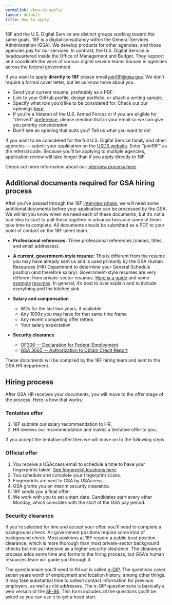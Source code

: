 ```yaml
---
permalink: /how-to-apply/
layout: default
title: How to apply
---
```


18F and the U.S. Digital Service are distinct groups working toward the same goals. 18F is a digital consultancy within the General Services Administration (GSA). We develop products for other agencies, and those agencies pay for our services. In contrast, the U.S. Digital Service is headquartered inside the Office of Management and Budget. They support and coordinate the work of various digital service teams housed in agencies across the federal government.

If you want to apply <b>directly to 18F</b> please email [join18f@gsa.gov](mailto:join18f@gsa.gov). We don’t require a formal cover letter, but let us know more about you:

* Send your current resume, preferably as a PDF.
* Link to your GitHub profile, design portfolio, or attach a writing sample.
* Specify what role you’d like to be considered for. Check out our openings [here](https://pages.18f.gov/joining-18f/who-we-are-hiring/).
* If you're a Veteran of the U.S. Armed Forces or if you are eligible for "derived" [preference](http://www.opm.gov/StaffingPortal/vetguide.asp#2Types), please mention that in your email so we can give you priority consideration
* Don't see an opening that suits you? Tell us what you want to do!

If you want to be considered for the full U.S. Digital Service family and other agencies — submit your application on the [USDS website](https://www.whitehouse.gov/digital/united-states-digital-service/apply). Enter "join18F" as the referral code. Because you’ll be applying to multiple agencies, application review will take longer than if you apply directly to 18F.

Check out more information about our [interview process here](/joining-18f/interview-process).

## Additional documents required for GSA hiring process

After you’ve passed through the 18F [interview
phase](https://pages.18f.gov/joining-18f/interview-process/), we will
need some additional documents before your application can be processed
by the GSA. We will let you know when we need each of these documents,
but it’s not a bad idea to start to pull these together in advance
because some of them take time to complete. All documents should be
submitted as a PDF to your point of contact on the 18F talent team.

-   **Professional references:** Three professional references (names, titles, and email addresses).
-   **A current, government-style resume:** This is different from the resume you may have already sent us and is used primarily by the GSA Human Resources (HR) Department to determine your General Schedule position (and therefore salary). Government-style resumes are very different from private-sector resumes. [Here is a guide](http://gogovernment.org/how_to_apply/write_your_federal_resume/create_your_resume.php) and some [example](http://www.fda.gov/downloads/AboutFDA/WorkingatFDA/UCM279014.pdf) [resumes](http://www.jobs.irs.gov/downloads/ResumeTips.pdf). In general, it’s best to over explain and to include everything and the kitchen sink.

-   **Salary and compensation**
    -   W2s for the last two years, if available
    -   Any 1099s you may have for that same time frame
    -   Any recent competing offer letters
    -   Your salary expectation

-   **Security clearance**
    -   [OF306 — Declaration for Federal Employment](https://www.opm.gov/Forms/pdf_fill/of0306.pdf)
    -   [GSA 3665 — Authorization to Obtain Credit Report](http://www.gsa.gov/portal/getFormFormatPortalData.action?mediaId=29769)

These documents will be complied by the 18F hiring team and sent to the
GSA HR department.

## Hiring process

After GSA HR receives your documents, you will move to the offer stage
of the process. Here is how that works:

### Tentative offer

1.  18F submits our salary recommendation to HR.
2.  HR reviews our recommendation and makes a tentative offer to you.

If you accept the tentative offer then we will move on to the following
steps.

### Official offer

1.  You receive a USAccess email to schedule a time to have your fingerprints taken. [See fingerprint locations here](http://www.fedidcard.gov/centerlocator.aspx).
2.  You schedule and complete your fingerprint scans.
3.  Fingerprints are sent to GSA by USAccess.
4.  GSA grants you an interim security clearance.
5.  18F sends you a final offer.
6.  We work with you to set a start date. Candidates start every other Monday, which coincides with the start of the GSA pay period.

### Security clearance


If you're selected for hire and accept your offer, you'll need to complete a background check. All government positions require some kind of background check. Most positions at 18F require a public trust position clearance, which is more thorough than most private-sector background checks but not as intensive as a higher security clearance. The clearance process adds some time and forms to the hiring process, but GSA's human resources team will guide you through it.


The questionnaire you'll need to fill out is called [e-QIP](https://www.opm.gov/investigations/e-qip-application/). The questions cover seven years worth of employment and location history, among other things. It may take substantial time to collect contact information for previous employers, as well as old addresses. The e-QIP questionnaire is basically a web version of the [SF-86](https://www.opm.gov/forms/pdf_fill/sf86.pdf). This form includes all the questions you'll be asked so you can use it to get a head start.  


